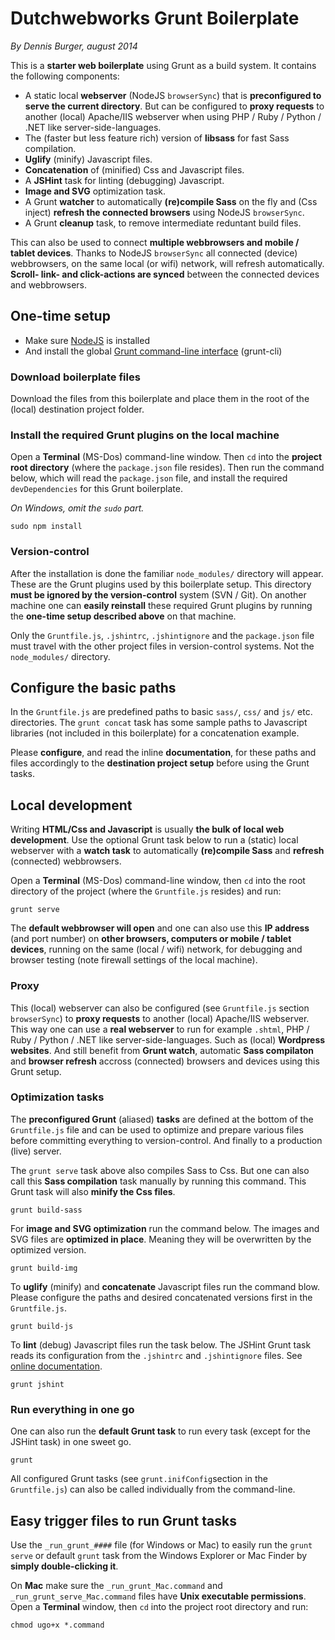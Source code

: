 # Dutchwebworks Grunt Boilerplate

*By Dennis Burger, august 2014*

This is a **starter web boilerplate** using Grunt as a build system. It contains the following components: 

* A static local **webserver** (NodeJS `browserSync`) that is **preconfigured to serve the current directory**. But can be configured to **proxy requests** to another (local) Apache/IIS webserver when using PHP / Ruby / Python / .NET like server-side-languages.
* The (faster but less feature rich) version of **libsass** for fast Sass compilation. 
* **Uglify** (minify) Javascript files.
* **Concatenation** of (minified) Css and Javascript files.
* A **JSHint** task for linting (debugging) Javascript.
* **Image and SVG** optimization task.
* A Grunt **watcher** to automatically **(re)compile Sass** on the fly and (Css inject) **refresh the connected browsers** using NodeJS `browserSync`.
* A Grunt **cleanup** task, to remove intermediate reduntant build files.


This can also be used to connect **multiple webbrowsers and mobile / tablet devices**. Thanks to NodeJS `browserSync` all connected (device) webbrowsers, on the same local (or wifi) network, will refresh automatically. **Scroll- link- and click-actions are synced** between the connected devices and webbrowsers.

## One-time setup

* Make sure [NodeJS](http://nodejs.org) is installed
* And install the global [Grunt command-line interface](http://gruntjs.com/getting-started) (grunt-cli) 

### Download boilerplate files

Download the files from this boilerplate and place them in the root of the (local) destination project folder.

### Install the required Grunt plugins on the local machine

Open a **Terminal** (MS-Dos) command-line window. Then `cd` into the **project root directory** (where the `package.json` file resides). Then run the command below, which will read the `package.json` file, and install the required `devDependencies` for this Grunt boilerplate.

*On Windows, omit the `sudo` part.*

	sudo npm install	

### Version-control

After the installation is done the familiar `node_modules/` directory will appear. These are the Grunt plugins used by this boilerplate setup. This directory **must be ignored by the version-control** system (SVN / Git). On another machine one can **easily reinstall** these required Grunt plugins by running the **one-time setup described above** on that machine. 

Only the `Gruntfile.js`, `.jshintrc`, `.jshintignore` and the `package.json` file must travel with the other project files in version-control systems. Not the `node_modules/` directory.

## Configure the basic paths

In the `Gruntfile.js` are predefined paths to basic `sass/`, `css/` and `js/` etc. directories. The `grunt concat` task has some sample paths to Javascript libraries (not included in this boilerplate) for a concatenation example.

Please **configure**, and read the inline **documentation**, for these paths and files accordingly to the **destination project setup** before using the Grunt tasks.

## Local development

Writing **HTML/Css and Javascript** is usually **the bulk of local web development**. Use the optional Grunt task below to run a (static) local webserver with a **watch task** to automatically **(re)compile Sass** and **refresh** (connected) webbrowsers. 

Open a **Terminal** (MS-Dos) command-line window, then `cd` into the root directory of the project (where the `Gruntfile.js` resides) and run:

	grunt serve
	
The **default webbrowser will open** and one can also use this **IP address** (and port number) on **other browsers, computers or mobile / tablet devices**, running on the same (local / wifi) network, for debugging and browser testing (note firewall settings of the local machine).

### Proxy

This (local) webserver can also be configured (see `Gruntfile.js` section `browserSync`) to **proxy requests** to another (local) Apache/IIS webserver. This way one can use a **real webserver** to run for example `.shtml`, PHP / Ruby / Python / .NET like server-side-languages. Such as (local) **Wordpress websites**. And still benefit from **Grunt watch**, automatic **Sass compilaton** and **browser refresh** accross (connected) browsers and devices using this Grunt setup.

### Optimization tasks

The **preconfigured Grunt** (aliased) **tasks** are defined at the bottom of the `Gruntfile.js` file and can be used to optimize and prepare various files before committing everything to version-control. And finally to a production (live) server.

The `grunt serve` task above also compiles Sass to Css. But one can also call this **Sass compilation** task manually by running this command. This Grunt task will also **minify the Css files**.

	grunt build-sass	

For **image and SVG optimization** run the command below. The images and SVG files are **optimized in place**. Meaning they will be overwritten by the optimized version.

	grunt build-img

To **uglify** (minify) and **concatenate** Javascript files run the command blow. Please configure the paths and desired concatenated versions first in the `Gruntfile.js`.

	grunt build-js
	
To **lint** (debug) Javascript files run the task below. The JSHint Grunt task reads its configuration from the `.jshintrc` and `.jshintignore` files. See [online documentation](http://jshint.com/docs/).

	grunt jshint
	
### Run everything in one go

One can also run the **default Grunt task** to run every task (except for the JSHint task) in one sweet go.

	grunt

All configured Grunt tasks (see `grunt.inifConfig`section in the `Gruntfile.js`) can also be called individually from the command-line.

## Easy trigger files to run Grunt tasks

Use the `_run_grunt_####` file (for Windows or Mac) to easily run the `grunt serve` or default `grunt` task from the Windows Explorer or Mac Finder by **simply double-clicking it**.

On **Mac** make sure the `_run_grunt_Mac.command` and `_run_grunt_serve_Mac.command` files have **Unix executable permissions**. Open a **Terminal** window, then `cd` into the project root directory and run:

	chmod ugo+x *.command